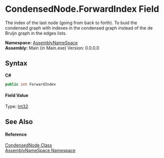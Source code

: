 # CondensedNode.ForwardIndex Field
 

The index of the last node (going from back to forth). To buid the condensed graph with indexes in the condensed graph instead of the de Bruijn graph in the edges lists.

**Namespace:**&nbsp;<a href="6bcc80ef-5cfd-db5f-1eb2-7297d1c16397">AssemblyNameSpace</a><br />**Assembly:**&nbsp;Main (in Main.exe) Version: 0.0.0.0

## Syntax

**C#**<br />
``` C#
public int ForwardIndex
```


#### Field Value
Type: <a href="http://msdn2.microsoft.com/en-us/library/td2s409d" target="_blank">Int32</a>

## See Also


#### Reference
<a href="9aa97fa2-84fc-c8b1-da89-3aa2201bdb11">CondensedNode Class</a><br /><a href="6bcc80ef-5cfd-db5f-1eb2-7297d1c16397">AssemblyNameSpace Namespace</a><br />